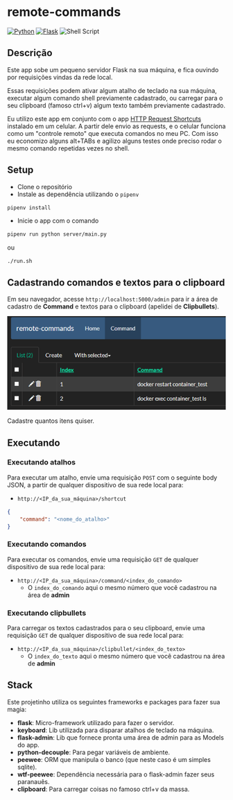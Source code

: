 # remote-commands

[![Python](https://img.shields.io/badge/python-%2314354C.svg?style=flat&logo=python&logoColor=white)](https://www.python.org/)
[![Flask](https://img.shields.io/badge/flask-%23000.svg?style=flat&logo=flask&logoColor=white)](https://flask.palletsprojects.com/en/2.0.x/)
![Shell Script](https://img.shields.io/badge/shell_script-%23121011.svg?style=flat&logo=gnu-bash&logoColor=white)

## Descrição

Este app sobe um pequeno servidor Flask na sua máquina, e fica ouvindo por requisições vindas da rede local.

Essas requisições podem ativar algum atalho de teclado na sua máquina, executar algum comando shell previamente cadastrado, ou carregar para o seu clipboard (famoso ctrl+v) algum texto também previamente cadastrado.

Eu utilizo este app em conjunto com o app [HTTP Request Shortcuts](https://play.google.com/store/apps/details?id=ch.rmy.android.http_shortcuts&hl=en_US&gl=US) instalado em um celular. A partir dele envio as requests, e o celular funciona como um "controle remoto" que executa comandos no meu PC. Com isso eu economizo alguns alt+TABs e agilizo alguns testes onde preciso rodar o mesmo comando repetidas vezes no shell.

## Setup

- Clone o repositório
- Instale as dependência utilizando o `pipenv`
```sh
pipenv install
```
- Inicie o app com o comando
```sh
pipenv run python server/main.py
```
ou
```
./run.sh
```

## Cadastrando comandos e textos para o clipboard

Em seu navegador, acesse `http://localhost:5000/admin` para ir a área de cadastro de **Command** e textos para o clipboard (apelidei de **Clipbullets**).

![Flask-admin](images/admin_print.png)

Cadastre quantos itens quiser.

## Executando

### Executando atalhos

Para executar um atalho, envie uma requisição `POST` com o seguinte body JSON, a partir de qualquer dispositivo de sua rede local para:
- `http://<IP_da_sua_máquina>/shortcut`
```json
{
    "command": "<nome_do_atalho>"
}
```

### Executando comandos

Para executar os comandos, envie uma requisição `GET` de qualquer dispositivo de sua rede local para:
- `http://<IP_da_sua_máquina>/command/<index_do_comando>`
  - O `index_do_comando` aqui  o mesmo número que você cadastrou na área de **admin**

### Executando clipbullets

Para carregar os textos cadastrados para o seu clipboard, envie uma requisição `GET` de qualquer dispositivo de sua rede local para:
- `http://<IP_da_sua_máquina>/clipbullet/<index_do_texto>`
  - O `index_do_texto` aqui  o mesmo número que você cadastrou na área de **admin**

## Stack

Este projetinho utiliza os seguintes frameworks e packages para fazer sua magia:
- **flask**: Micro-framework utilizado para fazer o servidor.
- **keyboard**: Lib utilizada para disparar atalhos de teclado na máquina.
- **flask-admin**: Lib que fornece pronta uma área de admin para as Models do app.
- **python-decouple**: Para pegar variáveis de ambiente.
- **peewee**: ORM que manipula o banco (que neste caso é um simples sqlite).
- **wtf-peewee**: Dependência necessária para o flask-admin fazer seus paranauês.
- **clipboard**: Para carregar coisas no famoso ctrl+v da massa.
